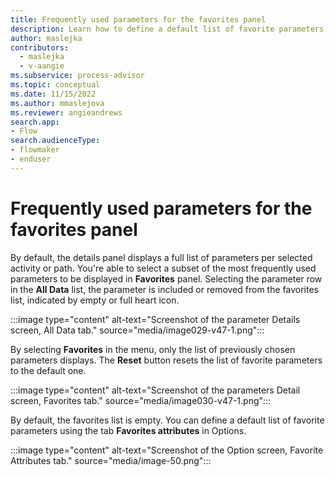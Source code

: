 ```yaml
---
title: Frequently used parameters for the favorites panel
description: Learn how to define a default list of favorite parameters in the Power Automate Process Mining desktop app.
author: maslejka
contributors:
  - maslejka
  - v-aangie
ms.subservice: process-advisor
ms.topic: conceptual
ms.date: 11/15/2022
ms.author: mmaslejova
ms.reviewer: angieandrews
search.app:
- Flow
search.audienceType:
- flowmaker
- enduser
---
```


# Frequently used parameters for the favorites panel

By default, the details panel displays a full list of parameters per selected activity or path. You're able to select a subset of the most frequently used parameters to be displayed in **Favorites** panel. Selecting the parameter row in the **All Data** list, the parameter is included or removed from the favorites list, indicated by empty or full heart icon.

:::image type="content" alt-text="Screenshot of the parameter Details screen, All Data tab." source="media/image029-v47-1.png":::

By selecting **Favorites** in the menu, only the list of previously chosen parameters displays. The **Reset** button resets the list of favorite parameters to the default one.

:::image type="content" alt-text="Screenshot of the parameters Detail screen, Favorites tab." source="media/image030-v47-1.png":::

By default, the favorites list is empty. You can define a default list of favorite parameters using the tab **Favorites attributes** in Options.

:::image type="content" alt-text="Screenshot of the Option screen, Favorite Attributes tab." source="media/image-50.png":::
